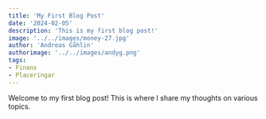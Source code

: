 ```yaml
---
title: 'My First Blog Post'
date: '2024-02-05'
description: 'This is my first blog post!'
image: '../../images/money-27.jpg'
author: 'Andreas Gåhlin'
authorimage: '../../images/andyg.png'
tags:
- Finans
- Placeringar
---
```


Welcome to my first blog post! This is where I share my thoughts on various topics.

<!-- Additional content goes here -->